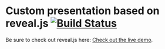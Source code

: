 # Custom presentation based on reveal.js [![Build Status](https://travis-ci.org/hakimel/reveal.js.png?branch=master)](https://travis-ci.org/hakimel/reveal.js)

Be sure to check out reveal.js here: [Check out the live demo](http://lab.hakim.se/reveal-js/).

